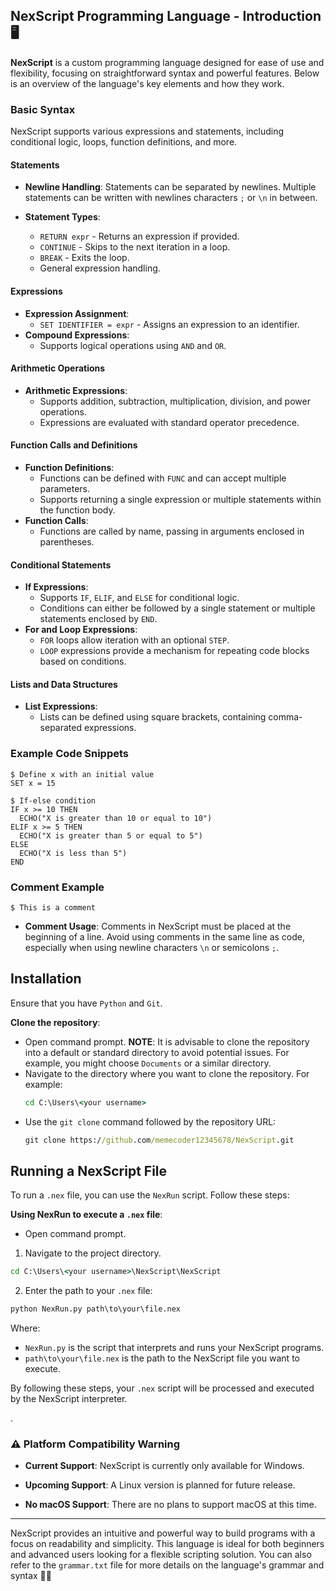 ## NexScript Programming Language - Introduction 🖥️

**NexScript** is a custom programming language designed for ease of use and flexibility, focusing on straightforward syntax and powerful features. Below is an overview of the language's key elements and how they work.

### Basic Syntax

NexScript supports various expressions and statements, including conditional logic, loops, function definitions, and more.

#### Statements
- **Newline Handling**: Statements can be separated by newlines. Multiple statements can be written with newlines characters `;` or `\n` in between.

- **Statement Types**: 
  - `RETURN expr` - Returns an expression if provided.
  - `CONTINUE` - Skips to the next iteration in a loop.
  - `BREAK` - Exits the loop.
  - General expression handling.

#### Expressions
- **Expression Assignment**: 
  - `SET IDENTIFIER = expr` - Assigns an expression to an identifier.
- **Compound Expressions**: 
  - Supports logical operations using `AND` and `OR`.

#### Arithmetic Operations
- **Arithmetic Expressions**: 
  - Supports addition, subtraction, multiplication, division, and power operations.
  - Expressions are evaluated with standard operator precedence.

#### Function Calls and Definitions
- **Function Definitions**: 
  - Functions can be defined with `FUNC` and can accept multiple parameters.
  - Supports returning a single expression or multiple statements within the function body.
- **Function Calls**: 
  - Functions are called by name, passing in arguments enclosed in parentheses.

#### Conditional Statements
- **If Expressions**: 
  - Supports `IF`, `ELIF`, and `ELSE` for conditional logic.
  - Conditions can either be followed by a single statement or multiple statements enclosed by `END`.
- **For and Loop Expressions**: 
  - `FOR` loops allow iteration with an optional `STEP`.
  - `LOOP` expressions provide a mechanism for repeating code blocks based on conditions.

#### Lists and Data Structures
- **List Expressions**: 
  - Lists can be defined using square brackets, containing comma-separated expressions.

### Example Code Snippets

```nexscript
$ Define x with an initial value
SET x = 15

$ If-else condition
IF x >= 10 THEN
  ECHO("X is greater than 10 or equal to 10")
ELIF x >= 5 THEN
  ECHO("X is greater than 5 or equal to 5")
ELSE
  ECHO("X is less than 5")
END
```

### Comment Example

```nexscript
$ This is a comment
```

- **Comment Usage**: Comments in NexScript must be placed at the beginning of a line. Avoid using comments in the same line as code, especially when using newline characters `\n` or semicolons `;`.



## Installation

Ensure that you have `Python` and `Git`.

**Clone the repository**:
- Open command prompt.
**NOTE**: It is advisable to clone the repository into a default or standard directory to avoid potential issues. For example, you might choose `Documents` or a similar directory.
- Navigate to the directory where you want to clone the repository. For example:
  ```cmd
  cd C:\Users\<your username>
  ```
- Use the `git clone` command followed by the repository URL:
  ```cmd
  git clone https://github.com/memecoder12345678/NexScript.git
  ```

## Running a NexScript File

To run a `.nex` file, you can use the `NexRun` script. Follow these steps:

**Using NexRun to execute a `.nex` file**:
- Open command prompt.
1. Navigate to the project directory.
  ```cmd
  cd C:\Users\<your username>\NexScript\NexScript
  ```
2. Enter the path to your `.nex` file:
  ```cmd
  python NexRun.py path\to\your\file.nex
  ```

  Where:
  - `NexRun.py` is the script that interprets and runs your NexScript programs.
  - `path\to\your\file.nex` is the path to the NexScript file you want to execute.

By following these steps, your `.nex` script will be processed and executed by the NexScript interpreter.

.

### ⚠️ Platform Compatibility Warning

- **Current Support**: NexScript is currently only available for Windows.

- **Upcoming Support**: A Linux version is planned for future release.

- **No macOS Support**: There are no plans to support macOS at this time.

--- 

NexScript provides an intuitive and powerful way to build programs with a focus on readability and simplicity. This language is ideal for both beginners and advanced users looking for a flexible scripting solution. You can also refer to the `grammar.txt` file for more details on the language's grammar and syntax 📝🚀
